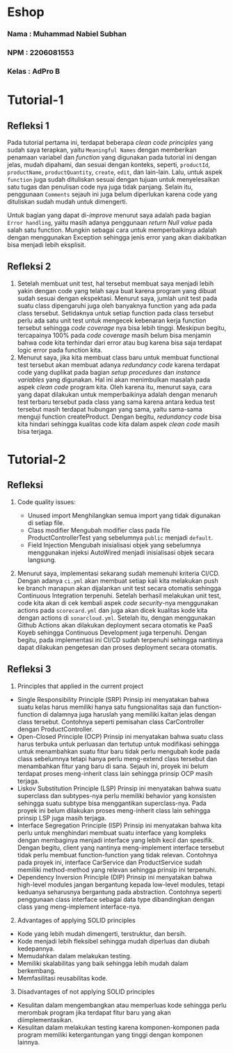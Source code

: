 # Eshop

### Nama   : Muhammad Nabiel Subhan
### NPM    : 2206081553
### Kelas  : AdPro B

# Tutorial-1
## Refleksi 1
Pada tutorial pertama ini, terdapat beberapa *clean code principles* yang sudah saya terapkan, yaitu `Meaningful Names` dengan memberikan penamaan variabel dan *function* yang digunakan pada tutorial ini dengan jelas, mudah dipahami, dan sesuai dengan konteks, seperti, `productId`, `productName`, `productQuantity`, `create`, `edit`, dan lain-lain.
Lalu, untuk aspek `function` juga sudah dituliskan sesuai dengan tujuan untuk menyelesaikan satu tugas dan penulisan code nya juga tidak panjang. Selain itu, penggunaan `Comments` sejauh ini juga belum diperlukan karena code yang dituliskan sudah mudah untuk dimengerti.

Untuk bagian yang dapat di-*improve* menurut saya adalah pada bagian `Error handling`, yaitu masih adanya penggunaan *return Null value* pada salah satu function. Mungkin sebagai cara untuk memperbaikinya adalah dengan menggunakan Exception sehingga jenis error yang akan diakibatkan bisa menjadi lebih eksplisit.

## Refleksi 2
1. Setelah membuat unit test, hal tersebut membuat saya menjadi lebih yakin dengan code yang telah saya buat karena program yang dibuat sudah sesuai dengan ekspektasi. Menurut saya, jumlah unit test pada suatu class dipengaruhi juga oleh banyaknya function yang ada pada class tersebut. Setidaknya untuk setiap function pada class tersebut perlu ada satu unit test untuk mengecek kebenaran kerja function tersebut sehingga *code coverage* nya bisa lebih tinggi. Meskipun begitu, tercapainya 100% pada *code coverage* masih belum bisa menjamin bahwa code kita terhindar dari error atau bug karena bisa saja terdapat logic error pada function kita.
2. Menurut saya, jika kita membuat class baru untuk membuat functional test tersebut akan membuat adanya *redundancy code* karena terdapat code yang duplikat pada bagian *setup procedures* dan *instance variables* yang digunakan. Hal ini akan menimbulkan masalah pada aspek *clean code* program kita. Oleh karena itu, menurut saya, cara yang dapat dilakukan untuk memperbaikinya adalah dengan menaruh test terbaru tersebut pada class yang sama karena antara kedua test tersebut masih terdapat hubungan yang sama, yaitu sama-sama menguji function createProduct. Dengan begitu, *redundancy code* bisa kita hindari sehingga kualitas code kita dalam aspek *clean code* masih bisa terjaga.

# Tutorial-2
## Refleksi
1. Code quality issues:
   - Unused import
     Menghilangkan semua import yang tidak digunakan di setiap file.
   - Class modifier
     Mengubah modifier class pada file ProductControllerTest yang sebelumnya `public` menjadi `default`.
   - Field Injection
     Mengubah inisialisasi objek yang sebelumnya menggunakan injeksi AutoWired menjadi inisialisasi objek secara langsung.

2. Menurut saya, implementasi sekarang sudah memenuhi kriteria CI/CD. Dengan adanya `ci.yml` akan membuat setiap kali kita melakukan push ke branch manapun akan dijalankan unit test secara otomatis sehingga Continuous Integration terpenuhi. Setelah berhasil melakukan unit test, code kita akan di cek kembali aspek *code security*-nya menggunakan actions pada `scorecard.yml` dan juga akan dicek
kualitas kode kita dengan actions di `sonarcloud.yml`. Setelah itu, dengan menggunakan Github Actions akan dilakukan deployment secara otomatis ke PaaS Koyeb sehingga Continuous Development juga terpenuhi. Dengan begitu, pada implementasi ini CI/CD sudah terpenuhi sehingga nantinya dapat dilakukan pengetesan dan proses deployment secara otomatis.

## Refleksi 3
1. Principles that applied in the current project
- Single Responsibility Principle (SRP)
  Prinsip ini menyatakan bahwa suatu kelas harus memiliki hanya satu fungsionalitas saja dan function-function di dalamnya juga haruslah yang memiliki kaitan jelas dengan class tersebut. Contohnya seperti pemisahan class CarController dengan ProductController.
- Open-Closed Principle (OCP)
  Prinsip ini menyatakan bahwa suatu class harus terbuka untuk perluasan dan tertutup untuk modifikasi sehingga untuk menambahkan suatu fitur baru tidak perlu mengubah kode pada class sebelumnya tetapi hanya perlu meng-extend class tersebut dan menambahkan fitur yang baru di sana. Sejauh ini, proyek ini belum terdapat proses meng-inherit class lain sehingga prinsip OCP masih terjaga.
- Liskov Substitution Principle (LSP)
  Prinsip ini menyatakan bahwa suatu superclass dan subtypes-nya perlu memiliki behavior yang konsisten sehingga suatu subtype bisa menggantikan superclass-nya. Pada proyek ini belum dilakukan proses meng-inherit class lain sehingga prinsip LSP juga masih terjaga.
- Interface Segregation Principle (ISP)
  Prinsip ini menyatakan bahwa kita perlu untuk menghindari membuat suatu interface yang kompleks dengan membaginya menjadi interface yang lebih kecil dan spesifik. Dengan begitu, client yang nantinya meng-implement interface tersebut tidak perlu membuat function-function yang tidak relevan. Contohnya pada proyek ini, interface CarService dan ProductService sudah memiliki method-method yang relevan sehingga prinsip ini terpenuhi.
- Dependency Inversion Principle (DIP)
  Prinsip ini menyatakan bahwa high-level modules jangan bergantung kepada low-level modules, tetapi keduanya seharusnya bergantung pada abstraction. Contohnya seperti penggunaan class interface sebagai data type dibandingkan dengan class yang meng-implement interface-nya.

2. Advantages of applying SOLID principles
- Kode yang lebih mudah dimengerti, terstruktur, dan bersih.
- Kode menjadi lebih fleksibel sehingga mudah diperluas dan diubah kedepannya.
- Memudahkan dalam melakukan testing.
- Memiliki skalabilitas yang baik sehingga lebih mudah dalam berkembang.
- Memfasilitasi reusabilitas kode.

3. Disadvantages of not applying SOLID principles
- Kesulitan dalam mengembangkan atau memperluas kode sehingga perlu merombak program jika terdapat fitur baru yang akan diimplementasikan.
- Kesulitan dalam melakukan testing karena komponen-komponen pada program memiliki ketergantungan yang tinggi dengan komponen lainnya.
